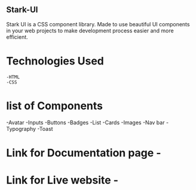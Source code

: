 ## Stark-UI

Stark UI is a CSS component library. Made to use beautiful UI components in your web projects to make development process easier and more efficient.

# Technologies Used

    -HTML
    -CSS

# list of Components

-Avatar
-Inputs
-Buttons
-Badges
-List
-Cards
-Images
-Nav bar
-Typography
-Toast

# Link for Documentation page -

# Link for Live website -
